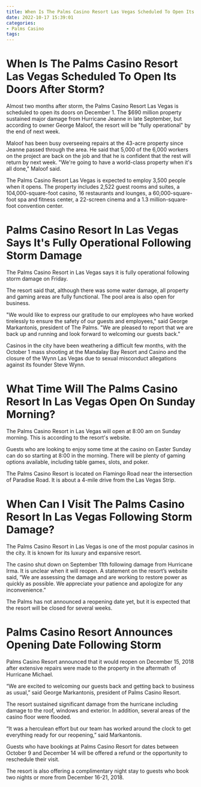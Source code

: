 ```yaml
---
title: When Is The Palms Casino Resort Las Vegas Scheduled To Open Its Doors After Storm
date: 2022-10-17 15:39:01
categories:
- Palms Casino
tags:
---
```



#  When Is The Palms Casino Resort Las Vegas Scheduled To Open Its Doors After Storm?

Almost two months after storm, the Palms Casino Resort Las Vegas is scheduled to open its doors on December 1. The $690 million property sustained major damage from Hurricane 
Jeanne in late September, but according to owner George Maloof, the resort will be "fully operational" by the end of next week.

Maloof has been busy overseeing repairs at the 43-acre property since Jeanne passed through the area. He said that 5,000 of the 6,000 workers on the project are back on the job and that he is confident that the rest will return by next week. "We're going to have a world-class property when it's all done," Maloof said.

The Palms Casino Resort Las Vegas is expected to employ 3,500 people when it opens. The property includes 2,522 guest rooms and suites, a 104,000-square-foot casino, 16 restaurants and lounges, a 60,000-square-foot spa and fitness center, a 22-screen cinema and a 1.3 million-square-foot convention center.

#  Palms Casino Resort In Las Vegas Says It's Fully Operational Following Storm Damage 

The Palms Casino Resort in Las Vegas says it is fully operational following storm damage on Friday.

The resort said that, although there was some water damage, all property and gaming areas are fully functional. The pool area is also open for business.

"We would like to express our gratitude to our employees who have worked tirelessly to ensure the safety of our guests and employees," said George Markantonis, president of The Palms. "We are pleased to report that we are back up and running and look forward to welcoming our guests back." 

Casinos in the city have been weathering a difficult few months, with the October 1 mass shooting at the Mandalay Bay Resort and Casino and the closure of the Wynn Las Vegas due to sexual misconduct allegations against its founder Steve Wynn.

#  What Time Will The Palms Casino Resort In Las Vegas Open On Sunday Morning?  

The Palms Casino Resort in Las Vegas will open at 8:00 am on Sunday morning. This is according to the resort's website. 

Guests who are looking to enjoy some time at the casino on Easter Sunday can do so starting at 8:00 in the morning. There will be plenty of gaming options available, including table games, slots, and poker. 

The Palms Casino Resort is located on Flamingo Road near the intersection of Paradise Road. It is about a 4-mile drive from the Las Vegas Strip.

#  When Can I Visit The Palms Casino Resort In Las Vegas Following Storm Damage? 
The Palms Casino Resort in Las Vegas is one of the most popular casinos in the city. It is known for its luxury and expansive resort. 

The casino shut down on September 11th following damage from Hurricane Irma. It is unclear when it will reopen. A statement on the resort’s website said, “We are assessing the damage and are working to restore power as quickly as possible. We appreciate your patience and apologize for any inconvenience.” 

The Palms has not announced a reopening date yet, but it is expected that the resort will be closed for several weeks.

#  Palms Casino Resort Announces Opening Date Following Storm

Palms Casino Resort announced that it would reopen on December 15, 2018 after extensive repairs were made to the property in the aftermath of Hurricane Michael.

“We are excited to welcoming our guests back and getting back to business as usual,” said George Markantonis, president of Palms Casino Resort.

The resort sustained significant damage from the hurricane including damage to the roof, windows and exterior. In addition, several areas of the casino floor were flooded.

“It was a herculean effort but our team has worked around the clock to get everything ready for our reopening,” said Markantonis.

Guests who have bookings at Palms Casino Resort for dates between October 9 and December 14 will be offered a refund or the opportunity to reschedule their visit.

The resort is also offering a complimentary night stay to guests who book two nights or more from December 16-21, 2018.